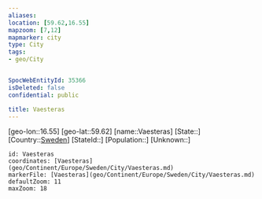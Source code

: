 ```yaml
---
aliases: 
location: [59.62,16.55]
mapzoom: [7,12] 
mapmarker: city 
type: City
tags:
- geo/City


SpocWebEntityId: 35366
isDeleted: false
confidential: public

title: Vaesteras
---
```

[geo-lon::16.55]
[geo-lat::59.62]
[name::Vaesteras]
[State::]
[Country::[Sweden](geo/Continent/Europe/Sweden.md)]
[StateId::]
[Population::]
[Unknown::]


```leaflet
id: Vaesteras
coordinates: [Vaesteras](geo/Continent/Europe/Sweden/City/Vaesteras.md)
markerFile: [Vaesteras](geo/Continent/Europe/Sweden/City/Vaesteras.md)
defaultZoom: 11 
maxZoom: 18
```


